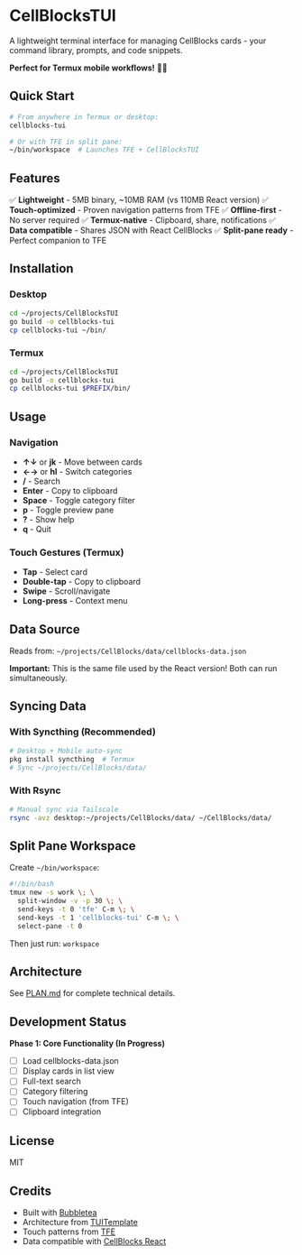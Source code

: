 # CellBlocksTUI

A lightweight terminal interface for managing CellBlocks cards - your command library, prompts, and code snippets.

**Perfect for Termux mobile workflows!** 🚀📱

## Quick Start

```bash
# From anywhere in Termux or desktop:
cellblocks-tui

# Or with TFE in split pane:
~/bin/workspace  # Launches TFE + CellBlocksTUI
```

## Features

✅ **Lightweight** - 5MB binary, ~10MB RAM (vs 110MB React version)
✅ **Touch-optimized** - Proven navigation patterns from TFE
✅ **Offline-first** - No server required
✅ **Termux-native** - Clipboard, share, notifications
✅ **Data compatible** - Shares JSON with React CellBlocks
✅ **Split-pane ready** - Perfect companion to TFE

## Installation

### Desktop
```bash
cd ~/projects/CellBlocksTUI
go build -o cellblocks-tui
cp cellblocks-tui ~/bin/
```

### Termux
```bash
cd ~/projects/CellBlocksTUI
go build -o cellblocks-tui
cp cellblocks-tui $PREFIX/bin/
```

## Usage

### Navigation
- **↑↓** or **jk** - Move between cards
- **←→** or **hl** - Switch categories
- **/** - Search
- **Enter** - Copy to clipboard
- **Space** - Toggle category filter
- **p** - Toggle preview pane
- **?** - Show help
- **q** - Quit

### Touch Gestures (Termux)
- **Tap** - Select card
- **Double-tap** - Copy to clipboard
- **Swipe** - Scroll/navigate
- **Long-press** - Context menu

## Data Source

Reads from: `~/projects/CellBlocks/data/cellblocks-data.json`

**Important:** This is the same file used by the React version! Both can run simultaneously.

## Syncing Data

### With Syncthing (Recommended)
```bash
# Desktop + Mobile auto-sync
pkg install syncthing  # Termux
# Sync ~/projects/CellBlocks/data/
```

### With Rsync
```bash
# Manual sync via Tailscale
rsync -avz desktop:~/projects/CellBlocks/data/ ~/CellBlocks/data/
```

## Split Pane Workspace

Create `~/bin/workspace`:
```bash
#!/bin/bash
tmux new -s work \; \
  split-window -v -p 30 \; \
  send-keys -t 0 'tfe' C-m \; \
  send-keys -t 1 'cellblocks-tui' C-m \; \
  select-pane -t 0
```

Then just run: `workspace`

## Architecture

See [PLAN.md](./PLAN.md) for complete technical details.

## Development Status

**Phase 1: Core Functionality (In Progress)**
- [ ] Load cellblocks-data.json
- [ ] Display cards in list view
- [ ] Full-text search
- [ ] Category filtering
- [ ] Touch navigation (from TFE)
- [ ] Clipboard integration

## License

MIT

## Credits

- Built with [Bubbletea](https://github.com/charmbracelet/bubbletea)
- Architecture from [TUITemplate](../TUITemplate/)
- Touch patterns from [TFE](../TFE/)
- Data compatible with [CellBlocks React](../CellBlocks/)
